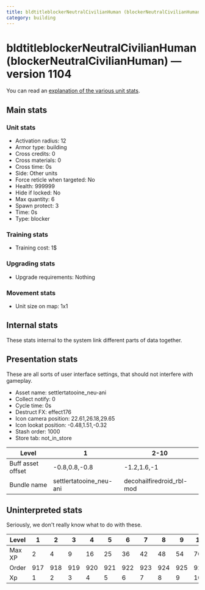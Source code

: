 ```yaml
---
title: bldtitleblockerNeutralCivilianHuman (blockerNeutralCivilianHuman)
category: building
---
```


# bldtitleblockerNeutralCivilianHuman (blockerNeutralCivilianHuman) — version 1104

You can read an [explanation  of the various unit stats](unitexplained.md).

## Main stats

### Unit stats

  * Activation radius: 12
  * Armor type: building
  * Cross credits: 0
  * Cross materials: 0
  * Cross time: 0s
  * Side: Other units
  * Force reticle when targeted: No
  * Health: 999999
  * Hide if locked: No
  * Max quantity: 6
  * Spawn protect: 3
  * Time: 0s
  * Type: blocker

### Training stats

  * Training cost: 1$

### Upgrading stats

  * Upgrade requirements: Nothing

### Movement stats

  * Unit size on map: 1x1

## Internal stats

These stats internal to the system link different parts of data together.


## Presentation stats

These are all sorts of user interface settings, that should not interfere with gameplay.

  * Asset name: settlertatooine_neu-ani
  * Collect notify: 0
  * Cycle time: 0s
  * Destruct FX: effect176
  * Icon camera position: 22.61,26.18,29.65
  * Icon lookat position: -0.48,1.51,-0.32
  * Stash order: 1000
  * Store tab: not_in_store

|Level            |1                      |2-10                     |
|-----------------|-----------------------|-------------------------|
|Buff asset offset|-0.8,0.8,-0.8          |-1.2,1.6,-1              |
|Bundle name      |settlertatooine_neu-ani|decohailfiredroid_rbl-mod|


## Uninterpreted stats

Seriously, we don't really know what to do with these.

|Level |1  |2  |3  |4  |5  |6  |7  |8  |9  |10 |
|------|---|---|---|---|---|---|---|---|---|---|
|Max XP|2  |4  |9  |16 |25 |36 |42 |48 |54 |70 |
|Order |917|918|919|920|921|922|923|924|925|926|
|Xp    |1  |2  |3  |4  |5  |6  |7  |8  |9  |10 |


